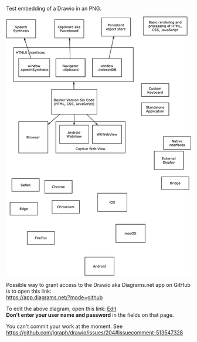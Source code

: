 Test embedding of a Drawio in an PNG.

![WebView.png](WebView.png)

Possible way to grant access to the Drawio aka Diagrams.net app on GitHub is to open this link:  
https://app.diagrams.net/?mode=github

To edit the above diagram, open this link: [Edit](http://jgraph.github.io/drawio-github/edit-diagram.html?org=dasher-project&action=open&ref=embed-drawio&repo=redash&path=documents/WebView.png)  
**Don't enter your user name and password** in the fields on that page.

You can't commit your work at the moment. See  
https://github.com/jgraph/drawio/issues/204#issuecomment-513547328
